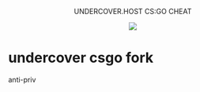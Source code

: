 <p align="center">
  <a>UNDERCOVER.HOST CS:GO CHEAT</a>
</p>

<p align="center">
  <img src="https://cdn.discordapp.com/attachments/647545143368613888/779698105590874112/logo.png">
</p>




# undercover csgo fork
anti-priv
